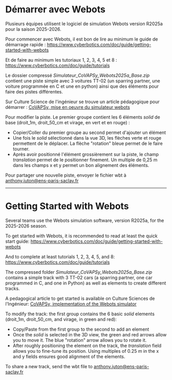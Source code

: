 # Démarrer avec Webots
Plusieurs équipes utilisent le logiciel de simulation Webots version R2025a pour la saison 2025-2026.

Pour commencer avec Webots, il est bon de lire au minimum le guide de démarrage rapide :
https://www.cyberbotics.com/doc/guide/getting-started-with-webots

Et de faire au minimum les tutoriaux 1, 2, 3, 4, 5 et 8 :
https://www.cyberbotics.com/doc/guide/tutorials

Le dossier compressé _Simulateur_CoVAPSy_Webots2025a_Base.zip_ contient une piste simple avec 3 voitures TT-02 (un sparring partner, une voiture programmée en C et une en python) ainsi que des éléments pour faire des pistes différentes.

Sur Culture Science de l'ingénieur se trouve un article pédagogique pour démarrer : [CoVAPSy, mise en oeuvre du simulateur webots](https://sti.eduscol.education.fr/si-ens-paris-saclay/ressources_pedagogiques/covapsy-mise-en-oeuvre-du-simulateur-webots)

Pour modifier la piste. Le premier groupe contient les 6 éléments _solid_ de base (droit_1m, droit_50_cm et virage, en vert et en rouge) :

* Copier/Coller du premier groupe au second permet d'ajouter un élément
* Une fois le _solid_ sélectionné dans la vue 3D, les flèches verte et rouge permettent de le déplacer. La flèche "rotation" bleue permet de le faire tourner.
* Après avoir positionné l'élément grossièrement sur la piste, le champ _translation_ permet de le positionner finement. Un multiple de 0,25 m dans les champs x et y permet un bon alignement des éléments.

Pour partager une nouvelle piste, envoyer le fichier wbt à anthony.juton@ens-paris-saclay.fr

--------------------------------------------
# Getting Started with Webots

Several teams use the Webots simulation software, version R2025a, for the 2025-2026 season.

To get started with Webots, it is recommended to read at least the quick start guide:
https://www.cyberbotics.com/doc/guide/getting-started-with-webots

And to complete at least tutorials 1, 2, 3, 4, 5, and 8:
https://www.cyberbotics.com/doc/guide/tutorials

The compressed folder _Simulateur_CoVAPSy_Webots2025a_Base.zip_ contains a simple track with 3 TT-02 cars (a sparring partner, one car programmed in C, and one in Python) as well as elements to create different tracks.

A pedagogical article to get started is available on Culture Sciences de l'Ingénieur: [CoVAPSy, implementation of the Webots simulator](https://sti.eduscol.education.fr/si-ens-paris-saclay/ressources_pedagogiques/covapsy-mise-en-oeuvre-du-simulateur-webots)

To modify the track: the first group contains the 6 basic _solid_ elements (droit_1m, droit_50_cm, and virage, in green and red):

* Copy/Paste from the first group to the second to add an element
* Once the _solid_ is selected in the 3D view, the green and red arrows allow you to move it. The blue "rotation" arrow allows you to rotate it.
* After roughly positioning the element on the track, the _translation_ field allows you to fine-tune its position. Using multiples of 0.25 m in the x and y fields ensures good alignment of the elements.

To share a new track, send the wbt file to anthony.juton@ens-paris-saclay.fr